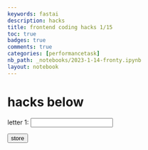 ```yaml
---
keywords: fastai
description: hacks
title: frontend coding hacks 1/15
toc: true 
badges: true
comments: true
categories: [performancetask]
nb_path: _notebooks/2023-1-14-fronty.ipynb
layout: notebook
---
```


<!--
#################################################
### THIS FILE WAS AUTOGENERATED! DO NOT EDIT! ###
#################################################
# file to edit: _notebooks/2023-1-14-fronty.ipynb
-->

<div class="container" id="notebook-container">
        
<div class="cell border-box-sizing text_cell rendered"><div class="inner_cell">
<div class="text_cell_render border-box-sizing rendered_html">
<h1 id="hacks-below">hacks below<a class="anchor-link" href="#hacks-below"> </a></h1><html>

<p><label>
        letter 1:
        <input type="text" name="letter1" id="letter1" required>
    </label></p><script>

const let1 = document.getElementById("letter1").value;
list = []
function store_letter() {
    alert("ok");
    list.push(let1);
    alert(list);
}
</script><p><button onclick="store_letter()">store</button></p><html>
</div>
</div>
</div>
</div>
 


